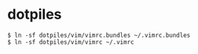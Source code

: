 # dotpiles

````
$ ln -sf dotpiles/vim/vimrc.bundles ~/.vimrc.bundles
$ ln -sf dotpiles/vim/vimrc ~/.vimrc
````

